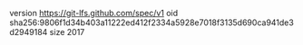 version https://git-lfs.github.com/spec/v1
oid sha256:9806f1d34b403a11222ed412f2334a5928e7018f3135d690ca941de3d2949184
size 2017

